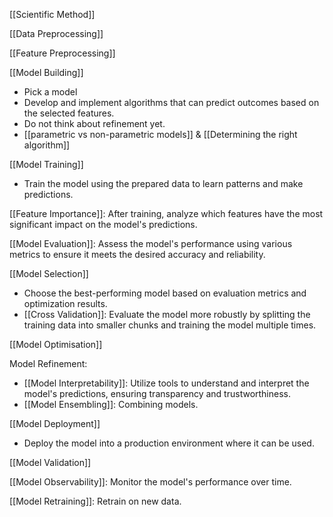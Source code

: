 [[Scientific Method]]

[[Data Preprocessing]]

[[Feature Preprocessing]]

[[Model Building]]
- Pick a model
- Develop and implement algorithms that can predict outcomes based on the selected features.
- Do not think about refinement yet.
- [[parametric vs non-parametric models]] &     [[Determining the right algorithm]]

[[Model Training]]
- Train the model using the prepared data to learn patterns and make predictions.

[[Feature Importance]]: After training, analyze which features have the most significant impact on the model's predictions.

[[Model Evaluation]]: Assess the model's performance using various metrics to ensure it meets the desired accuracy and reliability.

[[Model Selection]]
   - Choose the best-performing model based on evaluation metrics and optimization results.
   - [[Cross Validation]]: Evaluate the model more robustly by splitting the training data into smaller chunks and training the model multiple times.

[[Model Optimisation]]

Model Refinement:
- [[Model Interpretability]]: Utilize tools to understand and interpret the model's predictions, ensuring transparency and trustworthiness.
- [[Model Ensembling]]: Combining models.

[[Model Deployment]]
   - Deploy the model into a production environment where it can be used.

[[Model Validation]]

[[Model Observability]]: Monitor the model's performance over time.

[[Model Retraining]]: Retrain on new data.